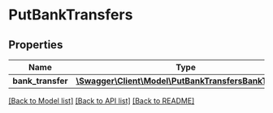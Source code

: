 # PutBankTransfers

## Properties
Name | Type | Description | Notes
------------ | ------------- | ------------- | -------------
**bank_transfer** | [**\Swagger\Client\Model\PutBankTransfersBankTransfer**](PutBankTransfersBankTransfer.md) |  | 

[[Back to Model list]](../README.md#documentation-for-models) [[Back to API list]](../README.md#documentation-for-api-endpoints) [[Back to README]](../README.md)


